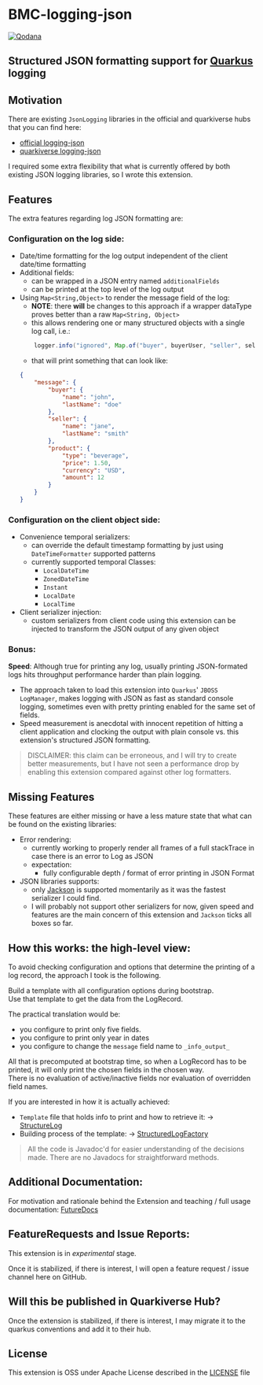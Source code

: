 # BMC-logging-json

[![Qodana](https://github.com/bmc-anvil/bmc-logging-json/actions/workflows/qodana_code_quality.yml/badge.svg)](https://github.com/bmc-anvil/bmc-logging-json/actions/workflows/qodana_code_quality.yml)

## Structured JSON formatting support for [Quarkus](https://quarkus.io) logging

## Motivation

There are existing `JsonLogging` libraries in the official and quarkiverse hubs that you can find here:

- [official logging-json](https://quarkus.io/guides/logging#alt-console-format)
- [quarkiverse logging-json](https://docs.quarkiverse.io/quarkus-logging-json/dev/index.html)

I required some extra flexibility that what is currently offered by both existing JSON logging libraries, so I wrote this extension.

## Features

The extra features regarding log JSON formatting are:

### Configuration on the log side:

- Date/time formatting for the log output independent of the client date/time formatting
- Additional fields:
    - can be wrapped in a JSON entry named `additionalFields`
    - can be printed at the top level of the log output
- Using `Map<String,Object>` to render the message field of the log:
    - **NOTE**: there **will** be changes to this approach if a wrapper dataType proves better than a raw `Map<String, Object>`
    - this allows rendering one or many structured objects with a single log call, i.e.:
    ```java
        logger.info("ignored", Map.of("buyer", buyerUser, "seller", sellerUser, "product", soldGoods));
    ```
    - that will print something that can look like:
    ```json
    {
        "message": {
            "buyer": {
                "name": "john",
                "lastName": "doe"
            },
            "seller": {
                "name": "jane",
                "lastName": "smith"
            },
            "product": {
                "type": "beverage",
                "price": 1.50,
                "currency": "USD",
                "amount": 12
            }
        }
    }
    ```

### Configuration on the client object side:

- Convenience temporal serializers:
    - can override the default timestamp formatting by just using `DateTimeFormatter` supported patterns
    - currently supported temporal Classes:
        - `LocalDateTime`
        - `ZonedDateTime`
        - `Instant`
        - `LocalDate`
        - `LocalTime`
- Client serializer injection:
    - custom serializers from client code using this extension can be injected to transform the JSON output of any given object

### Bonus:

**Speed**: Although true for printing any log, usually printing JSON-formated logs hits throughput performance harder than plain logging.

- The approach taken to load this extension into `Quarkus`' `JBOSS LogManager`, makes logging with JSON as fast as standard console logging,
  sometimes even with pretty printing enabled for the same set of fields.
- Speed measurement is anecdotal with innocent repetition of hitting a client application and clocking the output with plain console vs. this
  extension's structured JSON formatting.

> DISCLAIMER: this claim can be erroneous, and I will try to create better measurements, but I have not seen a performance drop by enabling
> this extension compared against other log formatters.

## Missing Features

These features are either missing or have a less mature state that what can be found on the existing libraries:

- Error rendering:
    - currently working to properly render all frames of a full stackTrace in case there is an error to Log as JSON
    - expectation:
        - fully configurable depth / format of error printing in JSON Format
- JSON libraries supports:
    - only [Jackson](https://github.com/FasterXML/jackson/) is supported momentarily as it was the fastest serializer I could find.
    - I will probably not support other serializers for now, given speed and features are the main concern of this extension and `Jackson` ticks all
      boxes so far.

## How this works: the high-level view:

To avoid checking configuration and options that determine the printing of a log record, the approach I took is the following.

Build a template with all configuration options during bootstrap.<br>
Use that template to get the data from the LogRecord.

The practical translation would be:

- you configure to print only five fields.
- you configure to print only year in dates
- you configure to change the `message` field name to `_info_output_`

All that is precomputed at bootstrap time, so when a LogRecord has to be printed, it will only print the chosen fields in the chosen way.<br>
There is no evaluation of active/inactive fields nor evaluation of overridden field names.

If you are interested in how it is actually achieved:

- `Template` file that holds info to print and how to retrieve
  it: -> [StructureLog](runtime/src/main/java/com/bmc/extensions/loggingjson/runtime/models/StructuredLog.java)
- Building process of the
  template: -> [StructuredLogFactory](runtime/src/main/java/com/bmc/extensions/loggingjson/runtime/models/factory/StructuredLogFactory.java)

> All the code is Javadoc'd for easier understanding of the decisions made. There are no Javadocs for straightforward methods.

## Additional Documentation:

For motivation and rationale behind the Extension and teaching / full usage documentation: [FutureDocs]()

## FeatureRequests and Issue Reports:

This extension is in _experimental_ stage.

Once it is stabilized, if there is interest, I will open a feature request / issue channel here on GitHub.

## Will this be published in Quarkiverse Hub?

Once the extension is stabilized, if there is interest, I may migrate it to the quarkus conventions and add it to their hub.

## License

This extension is OSS under Apache License described in the [LICENSE](LICENSE) file
